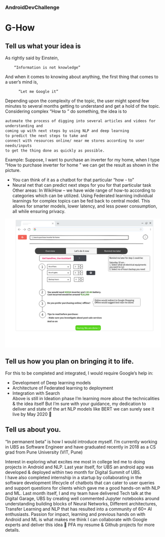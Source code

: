 ### AndroidDevChallenge
# G-How

## Tell us what your idea is
As rightly said by Einstein,  

        “Information is not knowledge” 
        
And when it comes to knowing about anything, the first thing that comes to a user’s mind is,

          “Let me Google it” 
        
Depending upon the complexity of the topic, the user might spend few minutes to several months getting to understand and get a hold of the topic. Considering complex “How to ” do something, the idea is to 

    automate the process of digging into several articles and videos for understanding and 
    coming up with next steps by using NLP and deep learning 
    to predict the next steps to take and 
    connect with resources online/ near me stores according to user needs/inputs 
    to get the thing done as quickly as possible. 
    
Example: Suppose, I want to purchase an inverter for my home, when I type “How to purchase inverter for home ” we can get the result as shown in the picture.  
- You can think of it as a chatbot for that particular “how - to” 
- Neural net that can predict next steps for you for that particular task 
Other areas: In WikiHow – we have wide range of how-to according to categories which can be utilized. 
Using Federated learning individual learnings for complex topics can be fed back to central model. This allows for smarter models, lower latency, and less power consumption, all while ensuring privacy.  

![Example](/how-to-example.png)
  
## Tell us how you plan on bringing it to life.   
For this to be completed and integrated, I would require Google’s help in: 
- Development of Deep learning models 
- Architecture of Federated learning to deployment 
- Integration with Search  
Above is still in Ideation phase I’m learning more about the technicalities & the idea itself But I’m sure with your guidance, my dedication to deliver and state of the art NLP models like BERT we can surely see it live by May 2020  

## Tell us about you.    
“In permanent beta” is how I would introduce myself. 
I’m currently working in UBS as Software Engineer and have graduated recently in 2018 as a CS grad from Pune University (VIT, Pune)

Interest in exploring what excites me most in college led me to doing projects in Android and NLP. Last year itself, for UBS an android app was developed & deployed within two month for Digital Summit of UBS.  
I have also completed internship in a startup by collaborating in the software development lifecycle of chatbots that can cater to user queries and support questions for clients which gave me a good hands-on with NLP and ML. 
Last month itself, I and my team have delivered Tech talk at the Digital Garage, UBS by creating well commented Jupyter notebooks around understanding building blocks of Neural Networks, Different architectures, Transfer Learning and NLP that has resulted into a community of 60+ AI enthusiasts. 
Passion for impact, learning and previous hands on with Android and ML is what makes me think I can collaborate with Google experts and deliver this idea  
PFA my resume & Github projects for more details.    
